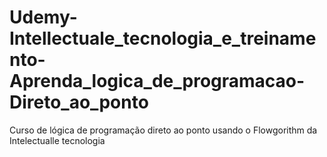 # Udemy-Intellectuale_tecnologia_e_treinamento-Aprenda_logica_de_programacao-Direto_ao_ponto
Curso de lógica de programação direto ao ponto usando o Flowgorithm da Intelectualle tecnologia
